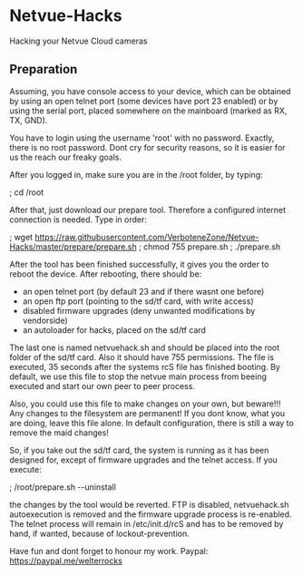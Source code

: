 # Netvue-Hacks
Hacking your Netvue Cloud cameras

## Preparation
Assuming, you have console access to your device, which can be obtained by
using an open telnet port (some devices have port 23 enabled) or by using
the serial port, placed somewhere on the mainboard (marked as RX, TX, GND).

You have to login using the username 'root' with no password. Exactly, there
is no root password. Dont cry for security reasons, so it is easier for us
the reach our freaky goals.

After you logged in, make sure you are in the /root folder, by typing:

; cd /root

After that, just download our prepare tool. Therefore a configured internet
connection is needed. Type in order:

; wget https://raw.githubusercontent.com/VerboteneZone/Netvue-Hacks/master/prepare/prepare.sh
; chmod 755 prepare.sh
; ./prepare.sh

After the tool has been finished successfully, it gives you the order to
reboot the device. After rebooting, there should be:

- an open telnet port (by default 23 and if there wasnt one before)
- an open ftp port (pointing to the sd/tf card, with write access)
- disabled firmware upgrades (deny unwanted modifications by vendorside)
- an autoloader for hacks, placed on the sd/tf card

The last one is named netvuehack.sh and should be placed into the root
folder of the sd/tf card. Also it should have 755 permissions. The file is
executed, 35 seconds after the systems rcS file has finished booting. By
default, we use this file to stop the netvue main process from beeing
executed and start our own peer to peer process. 

Also, you could use this file to make changes on your own, but beware!!! Any
changes to the filesystem are permanent! If you dont know, what you are
doing, leave this file alone. In default configuration, there is still a way
to remove the maid changes!

So, if you take out the sd/tf card, the system is running as it has been
designed for, except of firmware upgrades and the telnet access. If you
execute:

; /root/prepare.sh --uninstall

the changes by the tool would be reverted. FTP is disabled, netvuehack.sh
autoexecution is removed and the firmware upgrade process is re-enabled. The
telnet process will remain in /etc/init.d/rcS and has to be removed by hand,
if wanted, because of lockout-prevention.

Have fun and dont forget to honour my work. 
Paypal: https://paypal.me/welterrocks

